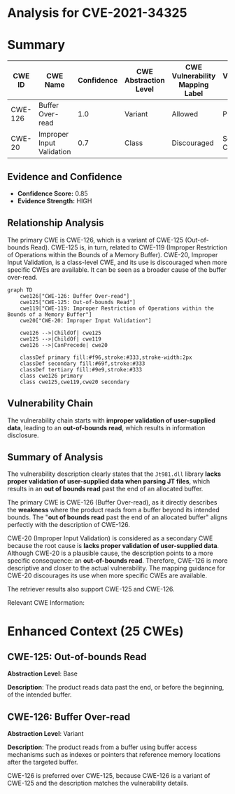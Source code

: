 # Analysis for CVE-2021-34325

# Summary
| CWE ID | CWE Name | Confidence | CWE Abstraction Level | CWE Vulnerability Mapping Label | CWE-Vulnerability Mapping Notes |
|---|---|---|---|---|---|
| CWE-126 | Buffer Over-read | 1.0 | Variant | Allowed | Primary CWE |
| CWE-20 | Improper Input Validation | 0.7 | Class | Discouraged | Secondary CWE |

## Evidence and Confidence

*   **Confidence Score:** 0.85
*   **Evidence Strength:** HIGH

## Relationship Analysis
The primary CWE is CWE-126, which is a variant of CWE-125 (Out-of-bounds Read). CWE-125 is, in turn, related to CWE-119 (Improper Restriction of Operations within the Bounds of a Memory Buffer). CWE-20, Improper Input Validation, is a class-level CWE, and its use is discouraged when more specific CWEs are available. It can be seen as a broader cause of the buffer over-read.

```mermaid
graph TD
    cwe126["CWE-126: Buffer Over-read"]
    cwe125["CWE-125: Out-of-bounds Read"]
    cwe119["CWE-119: Improper Restriction of Operations within the Bounds of a Memory Buffer"]
    cwe20["CWE-20: Improper Input Validation"]
    
    cwe126 -->|ChildOf| cwe125
    cwe125 -->|ChildOf| cwe119
    cwe126 -->|CanPrecede| cwe20
    
    classDef primary fill:#f96,stroke:#333,stroke-width:2px
    classDef secondary fill:#69f,stroke:#333
    classDef tertiary fill:#9e9,stroke:#333
    class cwe126 primary
    class cwe125,cwe119,cwe20 secondary
```

## Vulnerability Chain
The vulnerability chain starts with **improper validation of user-supplied data**, leading to an **out-of-bounds read**, which results in information disclosure.

## Summary of Analysis
The vulnerability description clearly states that the `Jt981.dll` library **lacks proper validation of user-supplied data when parsing JT files**, which results in an **out of bounds read** past the end of an allocated buffer.

The primary CWE is CWE-126 (Buffer Over-read), as it directly describes the **weakness** where the product reads from a buffer beyond its intended bounds. The "**out of bounds read** past the end of an allocated buffer" aligns perfectly with the description of CWE-126.

CWE-20 (Improper Input Validation) is considered as a secondary CWE because the root cause is **lacks proper validation of user-supplied data**. Although CWE-20 is a plausible cause, the description points to a more specific consequence: an **out-of-bounds read**. Therefore, CWE-126 is more descriptive and closer to the actual vulnerability. The mapping guidance for CWE-20 discourages its use when more specific CWEs are available.

The retriever results also support CWE-125 and CWE-126.

Relevant CWE Information:

# Enhanced Context (25 CWEs)

## CWE-125: Out-of-bounds Read
**Abstraction Level**: Base

**Description**:
The product reads data past the end, or before the beginning, of the intended buffer.

## CWE-126: Buffer Over-read
**Abstraction Level**: Variant

**Description**:
The product reads from a buffer using buffer access mechanisms such as indexes or pointers that reference memory locations after the targeted buffer.

CWE-126 is preferred over CWE-125, because CWE-126 is a variant of CWE-125 and the description matches the vulnerability details.